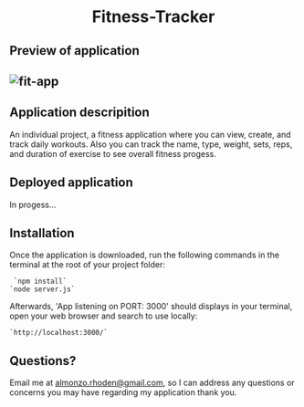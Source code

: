 <h1 align = "center" > Fitness-Tracker </h1>

<h2>Preview of application<h2>

![fit-app](https://user-images.githubusercontent.com/61447353/104115657-7a6bc580-52df-11eb-822b-2e6d903ad6bb.PNG)

<h2> Application descripition </h2>

An individual project, a fitness application where you can view, create, and track daily workouts. 
Also you can track the name, type, weight, sets, reps, and duration of exercise to see overall fitness progess.

<h2>Deployed application</h2>
In progess...

<h2>Installation</h2>
Once the application is downloaded, run the following commands in the terminal at the root of your project folder: 

     `npm install`
    `node server.js`

Afterwards, 'App listening on PORT: 3000' should displays in your terminal, open your web browser and search to use locally:

    `http://localhost:3000/`

## Questions?
Email me at almonzo.rhoden@gmail.com, so I can address any questions or concerns you may have regarding my application thank you.


